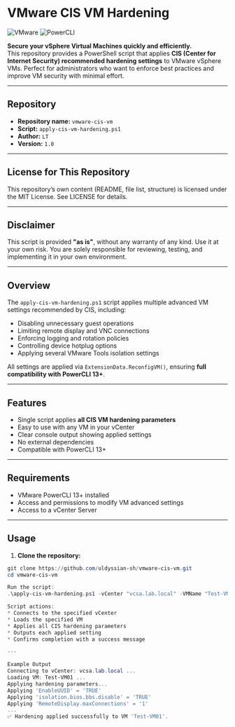 # VMware CIS VM Hardening

![VMware](https://img.shields.io/badge/VMware-vSphere-blue) ![PowerCLI](https://img.shields.io/badge/PowerCLI-13%2B-brightgreen)

**Secure your vSphere Virtual Machines quickly and efficiently.**  
This repository provides a PowerShell script that applies **CIS (Center for Internet Security) recommended hardening settings** to VMware vSphere VMs. Perfect for administrators who want to enforce best practices and improve VM security with minimal effort.

---

## Repository

- **Repository name:** `vmware-cis-vm`
- **Script:** `apply-cis-vm-hardening.ps1`
- **Author:** `LT`
- **Version:** `1.0`

---

## License for This Repository
This repository’s own content (README, file list, structure) is licensed under the MIT License. See LICENSE for details.

---

## Disclaimer

This script is provided **"as is"**, without any warranty of any kind. Use it at your own risk. You are solely responsible for reviewing, testing, and implementing it in your own environment.

---


## Overview

The `apply-cis-vm-hardening.ps1` script applies multiple advanced VM settings recommended by CIS, including:

- Disabling unnecessary guest operations
- Limiting remote display and VNC connections
- Enforcing logging and rotation policies
- Controlling device hotplug options
- Applying several VMware Tools isolation settings

All settings are applied via `ExtensionData.ReconfigVM()`, ensuring **full compatibility with PowerCLI 13+**.

---

## Features

- Single script applies **all CIS VM hardening parameters**
- Easy to use with any VM in your vCenter
- Clear console output showing applied settings
- No external dependencies
- Compatible with PowerCLI 13+

---

## Requirements

- VMware PowerCLI 13+ installed
- Access and permissions to modify VM advanced settings
- Access to a vCenter Server

---

## Usage

1. **Clone the repository:**

```powershell
git clone https://github.com/uldyssian-sh/vmware-cis-vm.git
cd vmware-cis-vm

Run the script:
.\apply-cis-vm-hardening.ps1 -vCenter "vcsa.lab.local" -VMName "Test-VM01"

Script actions:
* Connects to the specified vCenter
* Loads the specified VM
* Applies all CIS hardening parameters
* Outputs each applied setting
* Confirms completion with a success message

---

Example Output
Connecting to vCenter: vcsa.lab.local ...
Loading VM: Test-VM01 ...
Applying hardening parameters...
Applying 'EnableUUID' = 'TRUE'
Applying 'isolation.bios.bbs.disable' = 'TRUE'
Applying 'RemoteDisplay.maxConnections' = '1'
...
✅ Hardening applied successfully to VM 'Test-VM01'.

